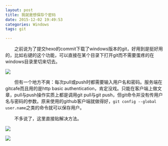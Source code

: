```yaml
---
layout: post
title: 我就是想保存个密码
date: 2015-12-02 19:49:53
categories: Windows
tags: git

---
```

　　之前说为了提交hexo的commit下载了windows版本的git，好用到是挺好用的，比如右键的这个功能，可以直接在某个目录下打开git而不需要蛋疼的在windows目录里切来切去。
<!--more -->
![](http://ixjx.coding.me/blog/pic/git1.png)

　　但有一个地方不爽：每次pull或push时都需要输入用户名和密码。服务端在gitcafe而且用的是http basic authentication，肯定没戏。只能在客户端上做文章，pull与push操作实质上都是调用git pull与git push，但git命令并没有传用户名与密码的参数。原来使用的github客户端就做得好，`git config --global user.name`之类的命令就可以保存用户。

　　不多说了，这里直接贴解决方法。

![](http://ixjx.coding.me/blog/pic/git2.jpg)

![](http://ixjx.coding.me/blog/pic/git3.jpg)